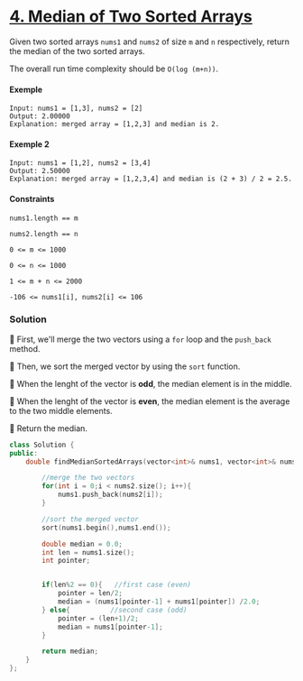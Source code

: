 # [4. Median of Two Sorted Arrays](https://leetcode.com/problems/median-of-two-sorted-arrays/)

Given two sorted arrays `nums1` and `nums2` of size `m` and `n` respectively, return the median of the two sorted arrays.

The overall run time complexity should be `O(log (m+n))`.

#### Exemple

```
Input: nums1 = [1,3], nums2 = [2]
Output: 2.00000
Explanation: merged array = [1,2,3] and median is 2.
```

#### Exemple 2

```
Input: nums1 = [1,2], nums2 = [3,4]
Output: 2.50000
Explanation: merged array = [1,2,3,4] and median is (2 + 3) / 2 = 2.5.
```

#### Constraints

```
nums1.length == m

nums2.length == n

0 <= m <= 1000

0 <= n <= 1000

1 <= m + n <= 2000

-106 <= nums1[i], nums2[i] <= 106
```

### Solution

📌 First, we'll merge the two vectors using a `for` loop and the `push_back` method.

📌 Then, we sort the merged vector by using the `sort` function.

📌 When the lenght of the vector is **odd**, the median element is in the middle.

📌 When the lenght of the vector is **even**, the median element is the average to the two middle elements.

📌 Return the median.

```cpp
class Solution {
public:
    double findMedianSortedArrays(vector<int>& nums1, vector<int>& nums2) {

        //merge the two vectors
        for(int i = 0;i < nums2.size(); i++){
            nums1.push_back(nums2[i]);
        }

        //sort the merged vector
        sort(nums1.begin(),nums1.end());

        double median = 0.0;
        int len = nums1.size();
        int pointer;


        if(len%2 == 0){   //first case (even)
            pointer = len/2;
            median = (nums1[pointer-1] + nums1[pointer]) /2.0;
        } else{          //second case (odd)
            pointer = (len+1)/2;
            median = nums1[pointer-1];
        }

        return median;
    }
};
```
